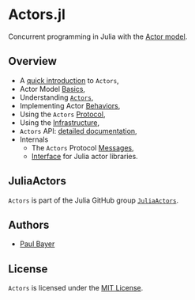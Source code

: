 # Actors.jl

Concurrent programming in Julia with the [Actor model](https://en.wikipedia.org/wiki/Actor_model).

## Overview

- A [quick introduction](intro.md) to `Actors`,
- Actor Model [Basics](basics.md),
- Understanding [`Actors`](actors.md),
- Implementing Actor [Behaviors](behaviors.md),
- Using the `Actors` [Protocol](protocol.md),
- Using the [Infrastructure](infrastructure.md),
- `Actors` API: [detailed documentation](api.md),
- Internals
    - The `Actors` Protocol [Messages](messages.md),
    - [Interface](interface.md) for Julia actor libraries.

## JuliaActors

`Actors` is part of the Julia GitHub group [`JuliaActors`](https://github.com/JuliaActors).

## Authors

- [Paul Bayer](https://github.com/pbayer)

## License

`Actors` is licensed under the [MIT License](https://github.com/pbayer/YAActL.jl/blob/master/LICENSE).
